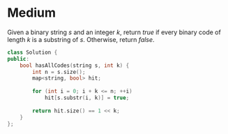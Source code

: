 # Medium

Given a binary string $s$ and an integer $k$, return $true$ if every binary code of length $k$ is a substring of $s$. Otherwise, return $false$.

```cpp
class Solution {
public:
    bool hasAllCodes(string s, int k) {
        int n = s.size();
        map<string, bool> hit;
        
        for (int i = 0; i + k <= n; ++i)
            hit[s.substr(i, k)] = true;
        
        return hit.size() == 1 << k;
    }
};
```
